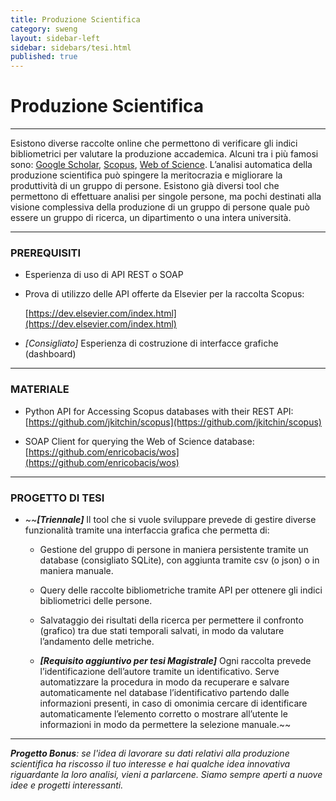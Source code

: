 ```yaml
---
title: Produzione Scientifica
category: sweng
layout: sidebar-left
sidebar: sidebars/tesi.html
published: true
---
```


# Produzione Scientifica

----

Esistono diverse raccolte online che permettono di verificare gli indici
bibliometrici per valutare la produzione accademica. Alcuni tra i più famosi
sono: [Google Scholar](https://scholar.google.it/),
[Scopus](https://www.scopus.com), [Web of
Science](https://login.webofknowledge.com).  L’analisi automatica della
produzione scientifica può spingere la meritocrazia e migliorare la produttività
di un gruppo di persone.  Esistono già diversi tool che permettono di effettuare
analisi per singole persone, ma pochi destinati alla visione complessiva della
produzione di un gruppo di persone quale può essere un gruppo di ricerca, un
dipartimento o una intera università.

----

### PREREQUISITI

* Esperienza di uso di API REST o SOAP

* Prova di utilizzo delle API offerte da Elsevier per la raccolta Scopus:

  [https://dev.elsevier.com/index.html](https://dev.elsevier.com/index.html)

* _[Consigliato]_ Esperienza di costruzione di interfacce grafiche (dashboard)

----

### MATERIALE

* Python API for Accessing Scopus databases with their REST API:
  [https://github.com/jkitchin/scopus](https://github.com/jkitchin/scopus)

* SOAP Client for querying the Web of Science database:
  [https://github.com/enricobacis/wos](https://github.com/enricobacis/wos)

----

### PROGETTO DI TESI

* ~~**_[Triennale]_** Il tool che si vuole sviluppare prevede di gestire diverse
  funzionalità tramite una interfaccia grafica che permetta di:

  * Gestione del gruppo di persone in maniera persistente tramite un database
    (consigliato SQLite), con aggiunta tramite csv (o json) o in maniera
    manuale.

  * Query delle raccolte bibliometriche tramite API per ottenere gli indici
    bibliometrici delle persone.

  * Salvataggio dei risultati della ricerca per permettere il confronto
    (grafico) tra due stati temporali salvati, in modo da valutare l’andamento
    delle metriche.

  * **_[Requisito aggiuntivo per tesi Magistrale]_** Ogni raccolta prevede
    l’identificazione dell’autore tramite un identificativo. Serve automatizzare
    la procedura in modo da recuperare e salvare automaticamente nel database
    l’identificativo partendo dalle informazioni presenti, in caso di omonimia
    cercare di identificare automaticamente l’elemento corretto o mostrare
    all’utente le informazioni in modo da permettere la selezione manuale.~~

----

_**Progetto Bonus**: se l'idea di lavorare su dati relativi alla produzione
scientifica ha riscosso il tuo interesse e hai qualche idea innovativa
riguardante la loro analisi, vieni a parlarcene. Siamo sempre aperti a nuove
idee e progetti interessanti._
